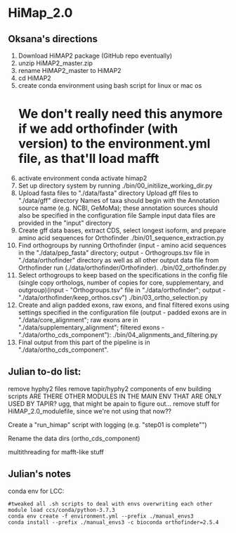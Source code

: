 # HiMap_2.0

## Oksana's directions
1. Download HiMAP2 package (GitHub repo eventually)
2. unzip HiMAP2_master.zip
3. rename HiMAP2_master to HiMAP2
4. cd HiMAP2
5. create conda environment using bash script for linux or mac os
	# We don't really need this anymore if we add orthofinder (with version) to the environment.yml file, as that'll load mafft
6. activate environment
   conda activate himap2
7. Set up directory system by running 
   ./bin/00_initilize_working_dir.py
8. Upload fasta files to "./data/fasta" directory
   Upload gff files to "./data/gff" directory
   Names of taxa should begin with the Annotation source name (e.g. NCBI, GeMoMa); these annotation sources should also be specified in the configuration file
   Sample input data files are provided in the "input" directory
8. Create gff data bases, extract CDS, select longest isoform, and prepare amino acid sequences for Orthofinder
   ./bin/01_sequence_extraction.py
9. Find orthogroups by running Orthofinder (input - amino acid sequences in the "./data/pep_fasta" directory; output - Orthogroups.tsv file in "./data/orthofinder" directory as well as all other output data file from Orthofinder run (./data/orthofinder/Orthofinder).
   ./bin/02_orthofinder.py
10. Select orthogroups to keep based on the specifications in the config file (single copy orthologs, number of copies for core, supplementary, and outgroup)(input - "Orthogroups.tsv" file in "./data/orthofinder"; output - "./data/orthofinder/keep_orthos.csv")
    ./bin/03_ortho_selection.py
11. Create and align padded exons, raw exons, and final filtered exons using settings specified in the configuration file (output - padded exons are in "./data/core_alignment"; raw exons are in "./data/supplementary_alignment"; filtered exons - "./data/ortho_cds_component"):
    ./bin/04_alignments_and_filtering.py
12. Final output from this part of the pipeline is in "./data/ortho_cds_component".

## Julian to-do list:
remove hyphy2 files
remove tapir/hyphy2 components of env building scripts
		ARE THERE OTHER MODULES IN THE MAIN ENV THAT ARE ONLY USED BY TAPIR? ugg, that might be apain to figure out...
remove stuff for HiMAP_2.0_modulefile, since we're not using that now??

Create a "run_himap" script with logging (e.g. "step01 is complete"")

Rename the data dirs (ortho_cds_component)

multithreading for mafft-like stuff



## Julian's notes
conda env for LCC:
```
#tweaked all .sh scripts to deal with envs overwriting each other
module load ccs/conda/python-3.7.3
conda env create -f environment.yml --prefix ./manual_envs3
conda install --prefix ./manual_envs3 -c bioconda orthofinder=2.5.4
```
